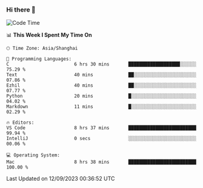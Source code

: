 ### Hi there 👋


<!--START_SECTION:waka-->
![Code Time](http://img.shields.io/badge/Code%20Time-1%2C179%20hrs%2022%20mins-blue)

📊 **This Week I Spent My Time On** 

```text
🕑︎ Time Zone: Asia/Shanghai

💬 Programming Languages: 
C                        6 hrs 30 mins       ███████████████████░░░░░░   75.29 % 
Text                     40 mins             ██░░░░░░░░░░░░░░░░░░░░░░░   07.86 % 
Ezhil                    40 mins             ██░░░░░░░░░░░░░░░░░░░░░░░   07.77 % 
Python                   20 mins             █░░░░░░░░░░░░░░░░░░░░░░░░   04.02 % 
Markdown                 11 mins             █░░░░░░░░░░░░░░░░░░░░░░░░   02.29 % 

🔥 Editors: 
VS Code                  8 hrs 37 mins       █████████████████████████   99.94 % 
IntelliJ                 0 secs              ░░░░░░░░░░░░░░░░░░░░░░░░░   00.06 % 

💻 Operating System: 
Mac                      8 hrs 38 mins       █████████████████████████   100.00 % 
```


 Last Updated on 12/09/2023 00:36:52 UTC
<!--END_SECTION:waka-->

<!--
**SillyPasty/SillyPasty** is a ✨ _special_ ✨ repository because its `README.md` (this file) appears on your GitHub profile.

Here are some ideas to get you started:

- 🔭 I’m currently working on ...
- 🌱 I’m currently learning ...
- 👯 I’m looking to collaborate on ...
- 🤔 I’m looking for help with ...
- 💬 Ask me about ...
- 📫 How to reach me: ...
- 😄 Pronouns: ...
- ⚡ Fun fact: ...
-->


